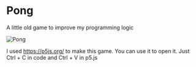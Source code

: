 # Pong
A little old game to improve my programming logic

![Pong](https://user-images.githubusercontent.com/87789642/144893526-5a9951d6-db41-4d4f-82bd-75f11e9bfb46.png)

I used https://p5js.org/ to make this game. You can use it to open it. Just Ctrl + C in code and Ctrl + V in p5.js 

